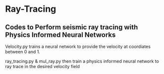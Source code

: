 # Ray-Tracing
Codes to Perform seismic ray tracing with Physics Informed Neural Networks
------------------------------------------------------------------------------------------------------------------------------------
Velocity.py trains a neural network to provide the velocity at coordiates between 0 and 1.

ray_tracing.py & mul_ray.py then train a physics informed neural network to ray trace in the desired velocity field
